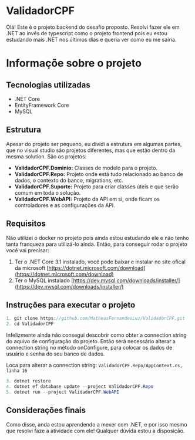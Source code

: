# ValidadorCPF

Olá! Este é o projeto backend do desafio proposto. Resolvi fazer ele em .NET ao invés de typescript como o projeto frontend pois eu estou estudando mais .NET nos últimos dias e queria ver como eu me sairia.

# Informaçõe sobre o projeto

## Tecnologias utilizadas

- .NET Core
- EntityFramework Core
- MySQL

## Estrutura

Apesar do projeto ser pequeno, eu dividi a estrutura em algumas partes, que no visual studio são projetos diferentes, mas que estão dentro da mesma solution. São os projetos:

- **ValidadorCPF.Dominio:** Classes de modelo para o projeto.
- **ValidadorCPF.Repo:** Projeto onde está tudo relacionado ao banco de dados, o contexto do banco, migrations, etc.
- **ValidadorCPF.Suporte:** Projeto para criar classes úteis e que serão comum em toda o solução.
- **ValidadorCPF.WebAPI:** Projeto da API em si, onde ficam os controladores e as configurações da API.

## Requisitos

Não utilizei o docker no projeto pois ainda estou estudando ele e não tenho tanta franqueza para utilizá-lo ainda. Então, para conseguir rodar o projeto você vai precisar:

1. Ter o .NET Core 3.1 instalado, você pode baixar e instalar no site ofical da microsoft [https://dotnet.microsoft.com/download](https://dotnet.microsoft.com/download)
2. Ter o MySQL instalado [https://dev.mysql.com/downloads/installer/](https://dev.mysql.com/downloads/installer/)

## Instruções para executar o projeto

```csharp
1. git clone https://github.com/MatheusFernandesLuz/ValidadorCPF.git
2. cd ValidadorCPF
```

Infelizmente ainda não consegui descobrir como obter a connection string do aquivo de configuração do projeto. Então será necessário alterar a connection string no método onConfigure, para colocar os dados de usuário e senha do seu banco de dados. 

Loca para alterar a connection string: `ValidadorCPF.Repo/AppContext.cs, linha 16`

```csharp
3. dotnet restore
4. dotnet ef database update --project ValidadorCPF.Repo
5. dotnet run --project ValidadorCPF.WebAPI
```

## Considerações finais

Como disse, anda estou aprendendo a mexer com .NET, e por isso mesmo que resolvi faze a atividade com ele! Qualquer dúvida estou a disposição.
